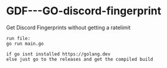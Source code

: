 # GDF---GO-discord-fingerprint
Get Discord Fingerprints  without getting a ratelimit  

```
run file:
go run main.go
```
```
if go isnt installed https://golang.dev
else just go to the releases and get the compiled build
```
